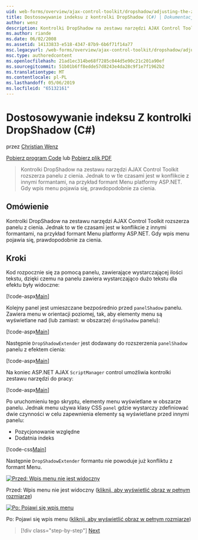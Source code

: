 ```yaml
---
uid: web-forms/overview/ajax-control-toolkit/dropshadow/adjusting-the-z-index-of-a-dropshadow-cs
title: Dostosowywanie indeksu z kontrolki DropShadow (C#) | Dokumentacja firmy Microsoft
author: wenz
description: Kontrolki DropShadow na zestawu narzędzi AJAX Control Toolkit rozszerza panelu z cienia. Jednak to w tle czasami powoduje konflikt z innych formantów, aby uzyskać Zainstaluj...
ms.author: riande
ms.date: 06/02/2008
ms.assetid: 14133833-e518-4347-87b9-6b6f71f14a77
msc.legacyurl: /web-forms/overview/ajax-control-toolkit/dropshadow/adjusting-the-z-index-of-a-dropshadow-cs
msc.type: authoredcontent
ms.openlocfilehash: 21ad1ec314be68f7285c044d5e90c21c201a90ef
ms.sourcegitcommit: 51b01b6ff8edde57d8243e4da28c9f1e7f1962b2
ms.translationtype: MT
ms.contentlocale: pl-PL
ms.lasthandoff: 05/06/2019
ms.locfileid: "65132161"
---
```

# <a name="adjusting-the-z-index-of-a-dropshadow-c"></a>Dostosowywanie indeksu Z kontrolki DropShadow (C#)

przez [Christian Wenz](https://github.com/wenz)

[Pobierz program Code](http://download.microsoft.com/download/5/1/6/51652a81-500b-4f6b-88d3-617103e7941e/DropShadow1.cs.zip) lub [Pobierz plik PDF](http://download.microsoft.com/download/b/6/a/b6ae89ee-df69-4c87-9bfb-ad1eb2b23373/dropshadow1CS.pdf)

> Kontrolki DropShadow na zestawu narzędzi AJAX Control Toolkit rozszerza panelu z cienia. Jednak to w tle czasami jest w konflikcie z innymi formantami, na przykład formant Menu platformy ASP.NET. Gdy wpis menu pojawia się, prawdopodobnie za cienia.

## <a name="overview"></a>Omówienie

Kontrolki DropShadow na zestawu narzędzi AJAX Control Toolkit rozszerza panelu z cienia. Jednak to w tle czasami jest w konflikcie z innymi formantami, na przykład formant Menu platformy ASP.NET. Gdy wpis menu pojawia się, prawdopodobnie za cienia.

## <a name="steps"></a>Kroki

Kod rozpocznie się za pomocą panelu, zawierające wystarczającej ilości tekstu, dzięki czemu na panelu zawiera wystarczająco dużo tekstu dla efektu były widoczne:

[!code-aspx[Main](adjusting-the-z-index-of-a-dropshadow-cs/samples/sample1.aspx)]

Kolejny panel jest umieszczane bezpośrednio przed `panelShadow` panelu. Zawiera menu w orientacji poziomej, tak, aby elementy menu są wyświetlane nad (lub zamiast: w obszarze) `dropShadow` panelu):

[!code-aspx[Main](adjusting-the-z-index-of-a-dropshadow-cs/samples/sample2.aspx)]

Następnie `DropShadowExtender` jest dodawany do rozszerzenia `panelShadow` panelu z efektem cienia:

[!code-aspx[Main](adjusting-the-z-index-of-a-dropshadow-cs/samples/sample3.aspx)]

Na koniec ASP.NET AJAX `ScriptManager` control umożliwia kontrolki zestawu narzędzi do pracy:

[!code-aspx[Main](adjusting-the-z-index-of-a-dropshadow-cs/samples/sample4.aspx)]

Po uruchomieniu tego skryptu, elementy menu wyświetlane w obszarze panelu. Jednak menu używa klasy CSS `panel` gdzie wystarczy zdefiniować dwie czynności w celu zapewnienia elementy są wyświetlane przed innymi panelu:

- Pozycjonowanie względne
- Dodatnia indeks

[!code-css[Main](adjusting-the-z-index-of-a-dropshadow-cs/samples/sample5.css)]

Następnie `DropShadowExtender` formantu nie powoduje już konfliktu z formant Menu.

[![Przed: Wpis menu nie jest widoczny](adjusting-the-z-index-of-a-dropshadow-cs/_static/image2.png)](adjusting-the-z-index-of-a-dropshadow-cs/_static/image1.png)

Przed: Wpis menu nie jest widoczny ([kliknij, aby wyświetlić obraz w pełnym rozmiarze](adjusting-the-z-index-of-a-dropshadow-cs/_static/image3.png))

[![Po: Pojawi się wpis menu](adjusting-the-z-index-of-a-dropshadow-cs/_static/image5.png)](adjusting-the-z-index-of-a-dropshadow-cs/_static/image4.png)

Po: Pojawi się wpis menu ([kliknij, aby wyświetlić obraz w pełnym rozmiarze](adjusting-the-z-index-of-a-dropshadow-cs/_static/image6.png))

> [!div class="step-by-step"]
> [Next](manipulating-dropshadow-properties-from-client-code-cs.md)
